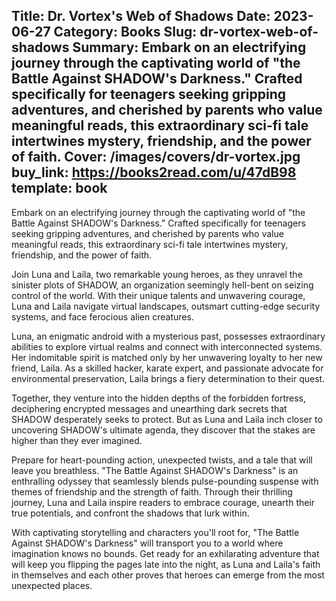 Title: Dr. Vortex's Web of Shadows
Date: 2023-06-27
Category: Books
Slug: dr-vortex-web-of-shadows
Summary: Embark on an electrifying journey through the captivating world of "the Battle Against SHADOW's Darkness." Crafted specifically for teenagers seeking gripping adventures, and cherished by parents who value meaningful reads, this extraordinary sci-fi tale intertwines mystery, friendship, and the power of faith.
Cover: /images/covers/dr-vortex.jpg
buy_link: https://books2read.com/u/47dB98
template: book
---

Embark on an electrifying journey through the captivating world of "the Battle Against SHADOW's Darkness." Crafted specifically for teenagers seeking gripping adventures, and cherished by parents who value meaningful reads, this extraordinary sci-fi tale intertwines mystery, friendship, and the power of faith.


Join Luna and Laila, two remarkable young heroes, as they unravel the sinister plots of SHADOW, an organization seemingly hell-bent on seizing control of the world. With their unique talents and unwavering courage, Luna and Laila navigate virtual landscapes, outsmart cutting-edge security systems, and face ferocious alien creatures.

Luna, an enigmatic android with a mysterious past, possesses extraordinary abilities to explore virtual realms and connect with interconnected systems. Her indomitable spirit is matched only by her unwavering loyalty to her new friend, Laila. As a skilled hacker, karate expert, and passionate advocate for environmental preservation, Laila brings a fiery determination to their quest.

Together, they venture into the hidden depths of the forbidden fortress, deciphering encrypted messages and unearthing dark secrets that SHADOW desperately seeks to protect. But as Luna and Laila inch closer to uncovering SHADOW's ultimate agenda, they discover that the stakes are higher than they ever imagined.

Prepare for heart-pounding action, unexpected twists, and a tale that will leave you breathless. "The Battle Against SHADOW's Darkness" is an enthralling odyssey that seamlessly blends pulse-pounding suspense with themes of friendship and the strength of faith. Through their thrilling journey, Luna and Laila inspire readers to embrace courage, unearth their true potentials, and confront the shadows that lurk within.

With captivating storytelling and characters you'll root for, "The Battle Against SHADOW's Darkness" will transport you to a world where imagination knows no bounds. Get ready for an exhilarating adventure that will keep you flipping the pages late into the night, as Luna and Laila's faith in themselves and each other proves that heroes can emerge from the most unexpected places.
